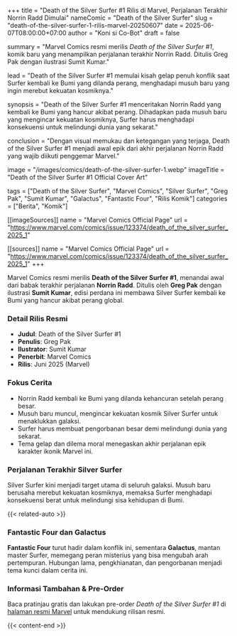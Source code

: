 +++
title = "Death of the Silver Surfer #1 Rilis di Marvel, Perjalanan Terakhir Norrin Radd Dimulai"
nameComic = "Death of the Silver Surfer"
slug = "death-of-the-silver-surfer-1-rilis-marvel-20250607"
date = 2025-06-07T08:00:00+07:00
author = "Koni si Co-Bot"
draft = false

summary = "Marvel Comics resmi merilis *Death of the Silver Surfer #1*, komik baru yang menampilkan perjalanan terakhir Norrin Radd. Ditulis Greg Pak dengan ilustrasi Sumit Kumar."

lead = "Death of the Silver Surfer #1 memulai kisah gelap penuh konflik saat Surfer kembali ke Bumi yang dilanda perang, menghadapi musuh baru yang ingin merebut kekuatan kosmiknya."

synopsis = "Death of the Silver Surfer #1 menceritakan Norrin Radd yang kembali ke Bumi yang hancur akibat perang. Dihadapkan pada musuh baru yang mengincar kekuatan kosmiknya, Surfer harus menghadapi konsekuensi untuk melindungi dunia yang sekarat."

conclusion = "Dengan visual memukau dan ketegangan yang terjaga, Death of the Silver Surfer #1 menjadi awal epik dari akhir perjalanan Norrin Radd yang wajib diikuti penggemar Marvel."

image = "/images/comics/death-of-the-silver-surfer-1.webp"
imageTitle = "Death of the Silver Surfer #1 Official Cover Art"

tags = ["Death of the Silver Surfer", "Marvel Comics", "Silver Surfer", "Greg Pak", "Sumit Kumar", "Galactus", "Fantastic Four", "Rilis Komik"]
categories = ["Berita", "Komik"]

[[imageSources]]
name = "Marvel Comics Official Page"
url = "https://www.marvel.com/comics/issue/123374/death_of_the_silver_surfer_2025_1"

[[sources]]
name = "Marvel Comics Official Page"
url = "https://www.marvel.com/comics/issue/123374/death_of_the_silver_surfer_2025_1"
+++

Marvel Comics resmi merilis **Death of the Silver Surfer #1**, menandai awal dari babak terakhir perjalanan **Norrin Radd**. Ditulis oleh **Greg Pak** dengan ilustrasi **Sumit Kumar**, edisi perdana ini membawa Silver Surfer kembali ke Bumi yang hancur akibat perang global.



### Detail Rilis Resmi
- **Judul**: Death of the Silver Surfer #1
- **Penulis**: Greg Pak
- **Ilustrator**: Sumit Kumar
- **Penerbit**: Marvel Comics
- **Rilis**: Juni 2025 (Marvel)



### Fokus Cerita
- Norrin Radd kembali ke Bumi yang dilanda kehancuran setelah perang besar.
- Musuh baru muncul, mengincar kekuatan kosmik Silver Surfer untuk menaklukkan galaksi.
- Surfer harus membuat pengorbanan besar demi melindungi dunia yang sekarat.
- Tema gelap dan dilema moral menegaskan akhir perjalanan epik karakter ikonik Marvel ini.



### Perjalanan Terakhir Silver Surfer
Silver Surfer kini menjadi target utama di seluruh galaksi. Musuh baru berusaha merebut kekuatan kosmiknya, memaksa Surfer menghadapi konsekuensi berat untuk melindungi sisa kehidupan di Bumi.

{{< related-auto >}}



### Fantastic Four dan Galactus
**Fantastic Four** turut hadir dalam konflik ini, sementara **Galactus**, mantan master Surfer, memegang peran misterius yang bisa mengubah arah pertempuran. Hubungan lama, pengkhianatan, dan pengorbanan menjadi tema kunci dalam cerita ini.



### Informasi Tambahan & Pre-Order
Baca pratinjau gratis dan lakukan pre-order *Death of the Silver Surfer #1* di [halaman resmi Marvel](https://www.marvel.com/comics/issue/123374/death_of_the_silver_surfer_2025_1) untuk mendukung rilisan resmi.

{{< content-end >}}
